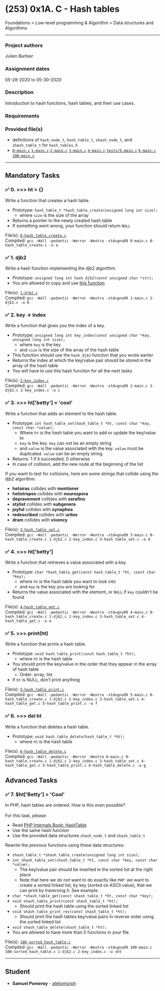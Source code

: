 # (253) 0x1A. C - Hash tables
Foundations > Low-level programming & Algorithm > Data structures and Algorithms

---

### Project authors
Julien Barbier

### Assignment dates
05-28-2020 to 05-30-2020

### Description
Introduction to hash functions, hash tables, and their use cases.

### Requirements

### Provided file(s)
* definitions of `hash_node_t`, `hash_table_t`, `shash_node_t`, and `shash_table_t` for `hash_tables.h`
* [`0-main.c`](./tests/0-main.c) [`1-main.c`](./tests/1-main.c) [`2-main.c`](./tests/2-main.c) [`3-main.c`](./tests/3-main.c) [`4-main.c`](./tests/4-main.c) [`tests/5-main.c`](./tests/5-main.c) [`6-main.c`](./tests/6-main.c) [`100-main.c`](./tests/100-main.c)

---

## Mandatory Tasks

### :white_check_mark: 0. >>> ht = {}
Write a function that creates a hash table.

* Prototype: `hash_table_t *hash_table_create(unsigned long int size);`
    * where `size` is the size of the array
* Returns a pointer to the newly created hash table
* If something went wrong, your function should return `NULL`

File(s): [`0-hash_table_create.c`](./0-hash_table_create.c)\
Compiled: `gcc -Wall -pedantic -Werror -Wextra -std=gnu89 0-main.c 0-hash_table_create.c -o a`

### :white_check_mark: 1. djb2
Write a hash function implementing the djb2 algorithm.

* Prototype: `unsigned long int hash_djb2(const unsigned char *str);`
* You are allowed to copy and use [this function](https://gist.github.com/papamuziko/7bb52dfbb859fdffc4bd0f95b76f71e8)

File(s): [`1-djb2.c`](./1-djb2.c)\
Compiled: `gcc -Wall -pedantic -Werror -Wextra -std=gnu89 1-main.c 1-djb2.c -o b`

### :white_check_mark: 2. key -> index
Write a function that gives you the index of a key.

* Prototype: `unsigned long int key_index(const unsigned char *key, unsigned long int size);`
    * where `key` is the key
    * and `size` is the size of the array of the hash table
* This function should use the `hash_djb2` function that you wrote earlier
* Returns the index at which the key/value pair should be stored in the array of the hash table
* You will have to use this hash function for all the next tasks

File(s): [`2-key_index.c`](./2-key_index.c)\
Compiled: `gcc -Wall -pedantic -Werror -Wextra -std=gnu89 2-main.c 1-djb2.c 2-key_index.c -o c`

### :white_check_mark: 3. >>> ht['betty'] = 'cool'
Write a function that adds an element to the hash table.

* Prototype: `int hash_table_set(hash_table_t *ht, const char *key, const char *value);`
    * Where `ht` is the hash table you want to add or update the key/value to
    * `key` is the key. `key` can not be an empty string
    * and `value` is the value associated with the key. `value` must be duplicated. `value` can be an empty string
* Returns: 1 if it succeeded, 0 otherwise
* In case of collision, add the new node at the beginning of the list

If you want to test for collisions, here are some strings that collide using the djb2 algorithm:

* **hetairas** collides with **mentioner**
* **heliotropes** collides with **neurospora**
* **depravement** collides with **serafins**
* **stylist** collides with **subgenera**
* **joyful** collides with **synaphea**
* **redescribed** collides with **urites**
* **dram** collides with **vivency**

File(s): [`3-hash_table_set.c`](./3-hash_table_set.c)\
Compiled: `gcc -Wall -pedantic -Werror -Wextra -std=gnu89 3-main.c 0-hash_table_create.c 1-djb2.c 2-key_index.c 3-hash_table_set.c -o d`

### :white_check_mark: 4. >>> ht['betty']
Write a function that retrieves a value associated with a key.

* Prototype: `char *hash_table_get(const hash_table_t *ht, const char *key);`
    * where `ht` is the hash table you want to look into
    * and `key` is the key you are looking for
* Returns the value associated with the element, or `NULL` if `key` couldn’t be found

File(s): [`4-hash_table_get.c`](./4-hash_table_get.c)\
Compiled: `gcc -Wall -pedantic -Werror -Wextra -std=gnu89 4-main.c 0-hash_table_create.c 1-djb2.c 2-key_index.c 3-hash_table_set.c 4-hash_table_get.c -o e`

### :white_check_mark: 5. >>> print(ht)
Write a function that prints a hash table.

* Prototype: `void hash_table_print(const hash_table_t *ht);`
    * where `ht` is the hash table
* You should print the key/value in the order that they appear in the array of hash table
    * Order: array, list
* If `ht` is NULL, don’t print anything

File(s): [`5-hash_table_print.c`](./5-hash_table_print.c)\
Compiled: `gcc -Wall -pedantic -Werror -Wextra -std=gnu89 5-main.c 0-hash_table_create.c 1-djb2.c 2-key_index.c 3-hash_table_set.c 4-hash_table_get.c 5-hash_table_print.c -o f`

### :white_check_mark: 6. >>> del ht
Write a function that deletes a hash table.

* Prototype: `void hash_table_delete(hash_table_t *ht);`
    * where `ht` is the hash table

File(s): [`6-hash_table_delete.c`](./6-hash_table_delete.c)\
Compiled: `gcc -Wall -pedantic -Werror -Wextra 6-main.c 0-hash_table_create.c 1-djb2.c 2-key_index.c 3-hash_table_set.c 4-hash_table_get.c 5-hash_table_print.c 6-hash_table_delete.c -o g`

## Advanced Tasks

### :white_check_mark: 7. $ht['Betty'] = 'Cool'
In PHP, hash tables are ordered. How is this even possible?\
\
For this task, please:

* Read [PHP Internals Book: HashTable](https://www.phpinternalsbook.com/php5/hashtables/basic_structure.html)
* Use the same hash function
* Use the provided data structures `shash_node_t` and `shash_table_t`

Rewrite the previous functions using these data structures:

* `shash_table_t *shash_table_create(unsigned long int size);`
* `int shash_table_set(shash_table_t *ht, const char *key, const char *value);`
    * The key/value pair should be inserted in the sorted list at the right place
    * Note that here we do not want to do exactly like `PHP`: we want to create a sorted linked list, by key (sorted on ASCII value), that we can print by traversing it. See example.
* `char *shash_table_get(const shash_table_t *ht, const char *key);`
* `void shash_table_print(const shash_table_t *ht);`
    * Should print the hash table using the sorted linked list
* `void shash_table_print_rev(const shash_table_t *ht);`
    * Should print the hash tables key/value pairs in reverse order using the sorted linked list
* `void shash_table_delete(shash_table_t *ht);`
* You are allowed to have more than 5 functions in your file

File(s): [`100-sorted_hash_table.c`](./100-sorted_hash_table.c)\
Compiled: `gcc -Wall -pedantic -Werror -Wextra -std=gnu89 100-main.c 100-sorted_hash_table.c 1-djb2.c 2-key_index.c -o sht`

---

## Student
* **Samuel Pomeroy** - [allelomorph](github.com/allelomorph)
